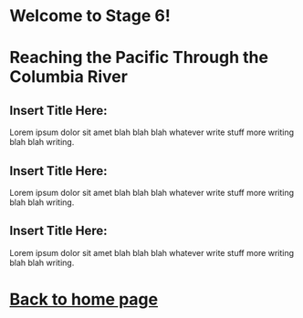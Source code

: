 
# Welcome to Stage 6!


# Reaching the Pacific Through the Columbia River
## Insert Title Here:
Lorem ipsum dolor sit amet blah blah blah whatever write stuff more writing blah blah writing.
## Insert Title Here:
Lorem ipsum dolor sit amet blah blah blah whatever write stuff more writing blah blah writing.
## Insert Title Here:
Lorem ipsum dolor sit amet blah blah blah whatever write stuff more writing blah blah writing.









# [Back to home page](README.md)
